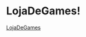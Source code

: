 # LojaDeGames!

[LojaDeGames](https://user-images.githubusercontent.com/101665819/167979469-f30ac1a5-3935-4bdb-86df-7aa35598949f.png)

